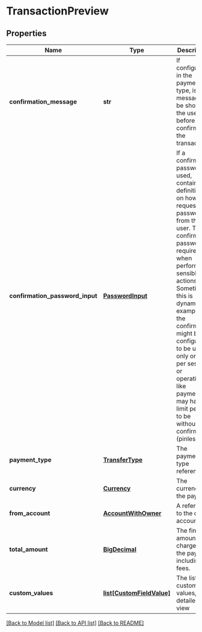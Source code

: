 # TransactionPreview

## Properties
Name | Type | Description | Notes
------------ | ------------- | ------------- | -------------
**confirmation_message** | **str** | If configured in the payment type, is a message to be shown to the user before confirming the transaction  | [optional] 
**confirmation_password_input** | [**PasswordInput**](PasswordInput.md) | If a confirmation password is used, contains the definitions on how to request that password from the user. This confirmation password is required when performing sensible actions. Sometimes this is dynamic, for example, the confirmation might be configured to be used only once per session, or operations like payments may have a limit per day to be without confirmation (pinless).  | [optional] 
**payment_type** | [**TransferType**](TransferType.md) | The payment type reference | [optional] 
**currency** | [**Currency**](Currency.md) | The currency of the payment | [optional] 
**from_account** | [**AccountWithOwner**](AccountWithOwner.md) | A reference to the origin account | [optional] 
**total_amount** | [**BigDecimal**](BigDecimal.md) | The final amount charged to the payer including fees. | [optional] 
**custom_values** | [**list[CustomFieldValue]**](CustomFieldValue.md) | The list of custom field values, in a detailed view | [optional] 

[[Back to Model list]](../README.md#documentation-for-models) [[Back to API list]](../README.md#documentation-for-api-endpoints) [[Back to README]](../README.md)


